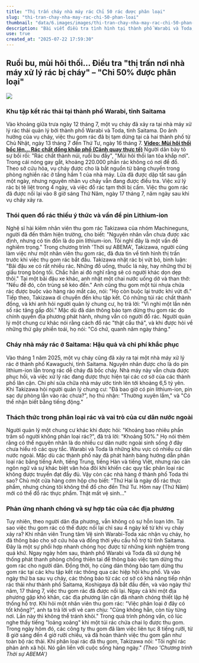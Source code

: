 ```yaml
---
title: "Thị trấn cháy nhà máy rác Chỉ 50 rác được phân loại"
slug: "thi-tran-chay-nha-may-rac-chi-50-phan-loai"
thumbnail: "data/6.images/images/thi-tran-chay-nha-may-rac-chi-50-phan-loai.webp"
description: "Bài viết điều tra tình hình tại thành phố Warabi và Toda, tỉnh Saitama, sau vụ cháy nhà máy xử lý rác, gây ra tình trạng rác ứ đọng, mùi hôi và các vấn đề phân loại rác, đặc biệt là pin lithium-ion, cùng cách các địa phương hợp tác giải quyết khủng hoảng."
use: true
created_at: "2025-07-22 17:59:30"
---
```


## Ruồi bu, mùi hôi thối... Điều tra "thị trấn nơi nhà máy xử lý rác bị cháy" – "Chỉ 50% được phân loại"

![](/images/20250722-10189494-abema-000-1-view.webp)

### Khu tập kết rác thải tại thành phố Warabi, tỉnh Saitama

Vào khoảng giữa trưa ngày 12 tháng 7, một vụ cháy đã xảy ra tại nhà máy xử lý rác thải quản lý bởi thành phố Warabi và Toda, tỉnh Saitama. Do ảnh hưởng của vụ cháy, việc thu gom rác đã bị tạm dừng tại cả hai thành phố từ Chủ Nhật, ngày 13 tháng 7 đến Thứ Tư, ngày 16 tháng 7.
[**Video: Mùi hôi thối bốc lên... Rác chất đống khắp phố (Cảnh quay thực tế)**](https://abema.go.link/video/episode/89-76_s50_p1422?adj_adgroup=22&adj_campaign=202507&adj_creative=times_yahoo_20250722_free_10189494_centertx&adj_redirect=https%3A%2F%2Fabema.tv%2Fvideo%2Fepisode%2F89-76_s50_p1422%3Fpl%3D1%26resumeTime%3D30%26utm_campaign%3Dtimes_yahoo_20250722_free_10189494_centertx%26utm_medium%3Dweb%26utm_source%3Dabematimes&adj_t=1o8o1k5q&adj_tracker_limit=25000&pl=1&resumeTime=30&utm_campaign=times_yahoo_20250722_free_10189494_centertx&utm_medium=web&utm_source=abematimes)
Người dân bày tỏ sự bối rối: "Rác chất thành núi, ruồi bu đầy", "Mùi hôi thối lan tỏa khắp nơi". Trong cái nóng gay gắt, khoảng 220.000 phần rác không có nơi để đổ.
Theo sở cứu hỏa, vụ cháy được cho là bắt nguồn từ băng chuyền trong phòng nghiền rác ở tầng hầm 1 của nhà máy. Lửa đã được dập tắt sau gần một ngày, nhưng nguyên nhân vụ cháy vẫn đang được điều tra. Việc xử lý rác bị tê liệt trong 4 ngày, và việc đổ rác tạm thời bị cấm. Việc thu gom rác đã được nối lại vào 8 giờ sáng Thứ Năm, ngày 17 tháng 7, năm ngày sau khi vụ cháy xảy ra.

### Thói quen đổ rác thiếu ý thức và vấn đề pin Lithium-ion

Nghệ sĩ hài kiêm nhân viên thu gom rác Takizawa của nhóm Machineguns, người đã đến thăm hiện trường, cho biết: "Nguyên nhân vẫn chưa được xác định, nhưng có tin đồn là do pin lithium-ion. Tôi nghĩ đây là một vấn đề nghiêm trọng." Trong chương trình 'Thời sự ABEMA', Takizawa, người cũng làm việc như một nhân viên thu gom rác, đã đưa tin về tình hình thị trấn trước khi việc thu gom rác bắt đầu.
Takizawa nhặt rác bị vứt bỏ, bình luận: "Bãi đậu xe có rất nhiều rác. Những đồ uống, thuốc lá này, hay những thứ bị giấu trong bóng tối. Chắc hẳn ai đó nghĩ rằng sẽ có người khác dọn dẹp thôi." Tại một bãi đậu xe khác, anh nhặt một chai nước uống dở và than thở: "Nếu để đó, côn trùng sẽ kéo đến." Anh cũng thu gom một túi nhựa chứa rác được buộc vào hàng rào mắt cáo, nói: "Họ còn buộc lại trước khi vứt đi."
Tiếp theo, Takizawa di chuyển đến khu tập kết. Có những túi rác chất thành đống, và khi anh hỏi người quản lý chung cư, họ trả lời: "Vì nghỉ một lần nên số rác tăng gấp đôi." Mặc dù đã dán thông báo tạm dừng thu gom rác do chính quyền địa phương phát hành, nhưng vẫn có người đổ rác.
Người quản lý một chung cư khác nói rằng cách đổ rác "thật cẩu thả", và khi được hỏi về những thứ gây phiền toái, họ nói: "Có chứ, quanh năm ngày tháng."

### Cháy nhà máy rác ở Saitama: Hậu quả và chi phí khắc phục

Vào tháng 1 năm 2025, một vụ cháy cũng đã xảy ra tại một nhà máy xử lý rác ở thành phố Kawaguchi, tỉnh Saitama. Nguyên nhân được cho là do pin lithium-ion lẫn trong rác dễ cháy đã bốc cháy. Nhà máy này vẫn chưa được phục hồi, và việc xử lý rác đang được thực hiện tại các cơ sở của các thành phố lân cận. Chi phí sửa chữa nhà máy ước tính lên tới khoảng 6,5 tỷ yên.
Khi Takizawa hỏi người quản lý chung cư: "Đã bao giờ có pin lithium-ion, pin sạc dự phòng lẫn vào rác chưa?", họ thú nhận: "Thường xuyên lắm," và "Có thể nhận biết bằng tiếng động."

### Thách thức trong phân loại rác và vai trò của cư dân nước ngoài

Người quản lý một chung cư khác khi được hỏi: "Khoảng bao nhiêu phần trăm số người không phân loại rác?", đã trả lời: "Khoảng 50%." Họ nói thêm rằng có thể nguyên nhân là do nhiều cư dân nước ngoài sinh sống ở đây chưa hiểu rõ các quy tắc.
Warabi và Toda là những khu vực có nhiều cư dân nước ngoài. Mặc dù các thành phố này đã phát hành bảng hướng dẫn phân loại rác bằng tiếng Anh, tiếng Trung, tiếng Hàn và tiếng Việt, nhưng rào cản ngôn ngữ và sự khác biệt văn hóa đôi khi khiến các quy tắc phân loại rác không được truyền đạt đầy đủ.
Vậy còn các nhà hàng ở thành phố Toda thì sao? Chủ một cửa hàng cơm hộp cho biết: "Thứ Hai là ngày đổ rác thực phẩm, nhưng chúng tôi không thể đổ cho đến Thứ Tư. Hôm nay (Thứ Năm) mới có thể đổ rác thực phẩm. Thật mất vệ sinh..."

### Phản ứng nhanh chóng và sự hợp tác của các địa phương

Tuy nhiên, theo người dân địa phương, vẫn không có sự hỗn loạn lớn. Tại sao việc thu gom rác có thể được nối lại chỉ sau 4 ngày kể từ khi vụ cháy xảy ra?
Khi nhân viên Trung tâm Vệ sinh Warabi-Toda xác nhận vụ cháy, họ đã thông báo cho sở cứu hỏa và đồng thời yêu cầu hỗ trợ từ tỉnh Saitama. Đây là một sự phối hợp nhanh chóng học được từ những kinh nghiệm trong quá khứ. Ngay ngày hôm sau, thành phố Warabi và Toda đã sử dụng hệ thống phát thanh phòng chống thiên tai để thông báo việc tạm dừng thu gom rác cho người dân. Đồng thời, họ cũng dán thông báo tạm dừng thu gom rác tại các khu tập kết rác thông qua các hiệp hội khu phố.
Và vào ngày thứ ba sau vụ cháy, các thông báo từ các cơ sở có khả năng tiếp nhận rác thải như thành phố Saitama, Koshigaya đã bắt đầu đến, và vào ngày thứ năm, 17 tháng 7, việc thu gom rác đã được nối lại. Ngay cả khi một địa phương gặp khó khăn, các địa phương lân cận đã nhanh chóng thiết lập hệ thống hỗ trợ.
Khi hỏi một nhân viên thu gom rác: "Việc phân loại ở đây có tốt không?", anh ta trả lời với vẻ cam chịu: "Cũng không hẳn, còn tùy từng nơi. Lần này thì không thể tránh khỏi." Trong quá trình phỏng vấn, có lúc nghe thấy tiếng "loảng xoảng" khi một túi rác chứa chai lọ được thu gom.
Trong ngày hôm đó, các công ty thu gom đã làm việc liên tục 8 tiếng rưỡi, từ 8 giờ sáng đến 4 giờ rưỡi chiều, và đã hoàn thành việc thu gom gần như toàn bộ rác thải.
Khi phân loại rác đã thu gom, Takizawa nói: "Tôi nghĩ rác phản ánh xã hội. Nó gắn liền với cuộc sống hàng ngày."
*(Theo 'Chương trình Thời sự ABEMA')*